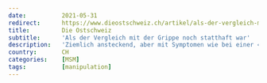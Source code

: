 ```yaml
---
date:          2021-05-31
redirect:      https://www.dieostschweiz.ch/artikel/als-der-vergleich-mit-der-grippe-noch-statthaft-war-OQo959y
title:         Die Ostschweiz
subtitle:      'Als der Vergleich mit der Grippe noch statthaft war'
description:   'Ziemlich ansteckend, aber mit Symptomen wie bei einer «normalen» Grippe: Das war die verbreitete Auffassung von Experten im Februar 2020. Nicht lange danach wurde der Vergleich aus dem Diskurs verbannt. Ein Rückblick auf die Phase vor der allgemeinen Hysterie.'
country:       CH
categories:    [MSM]
tags:          [manipulation]
---
```

